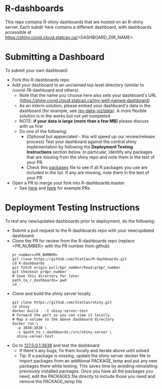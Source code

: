 # R-dashboards

This repo contains R-shiny dashboards that are hosted on an R-shiny server.  Each subdir here contains a different dashboard, with dashboards accessible at https://shiny.covid.cloud.statcan.ca/<DASHBOARD_DIR_NAME>.

# Submitting a Dashboard

To submit your own dashboard:

* Fork this R-dashboards repo
* Add your dashboard to an unclaimed top level directory (similar to /covid-19-dashboard and others).  
	* Note that the name you choose here also sets your dashboard's URL (https://shiny.covid.cloud.statcan.ca/my-well-named-dashboard)
	* As an interm solution, please embed your dashboard's data in the dashboard (for example, see [/ev-data-viz/data](https://github.com/StatCan/R-dashboards/tree/master/ev-data-viz/data/raw)).  A more flexible solution is in the works but not yet completed
	* NOTE: **if your data is large (more than a few MB)** please discuss with us first
	* Do one of the following:
		* (Optional but appreciated - this will speed up our review/release process) Test your dashboard against the central shiny implementation by following the **Deployment Testing Instructions** section below.  In particular, identify any packages that are missing from the shiny repo and note them in the text of your PR.
		* Check this [packages](https://github.com/StatCan/shiny/blob/master/PACKAGES) file to see if all R packages you use are included in the list.  If any are missing, note them in the text of your PR
* Open a PR to merge your fork into R-dashboards:master
	* See [here](https://github.com/StatCan/R-dashboards/pull/16) and [here](https://github.com/StatCan/R-dashboards/pull/17) for example PRs

# Deployment Testing Instructions

To test any new/updated dashboards prior to deployment, do the following:

* Submit a pull request to the R-dashboards repo with your new/updated dashboard
* Clone the PR for review from the R-dashboards repo (replace <PR_NUMBER> with the PR number from github)
	```
	pr_number=<PR_NUMBER>
	git clone https://github.com/StatCan/R-dashboards.git
	cd R-dashboards
	git fetch origin pull/$pr_number/head:pr$pr_number
	git checkout pr$pr_number
	# Save this directory for later
	path_to_r_dashboards=`pwd`
	cd -
	```
* Clone and build the shiny server locally
	```
	git clone https://github.com/StatCan/shiny.git
	cd shiny
	docker build . -t shiny-server-test
	# Forward the port so you can view it locally
	# Map a volume to the above dashboard directory
	docker run \
	  -p 3838:3838 \
	  -v $path_to_r_dashboards:/srv/shiny-server \
	  shiny-server-test
	```
* Go to [127.0.0.1:3838](http://127.0.0.1:3838) and test the dashboard
	* If there's any bugs, fix them locally and iterate above until solved
	* Tip: If a package is missing, update the shiny server docker file to import packages from an additional PACKAGE_temp and put any new packages there while testing.  This saves time by avoiding reinstalling previously installed packages.  Once you have all the packages you need, edit the PACKAGES file directly to include those you need and remove the PACKAGE_temp file

